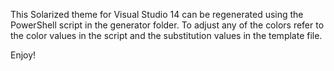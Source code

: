 This Solarized theme for Visual Studio 14 can be regenerated using the PowerShell
script in the generator folder. To adjust any of the colors refer to the color
values in the script and the substitution values in the template file.

Enjoy!

